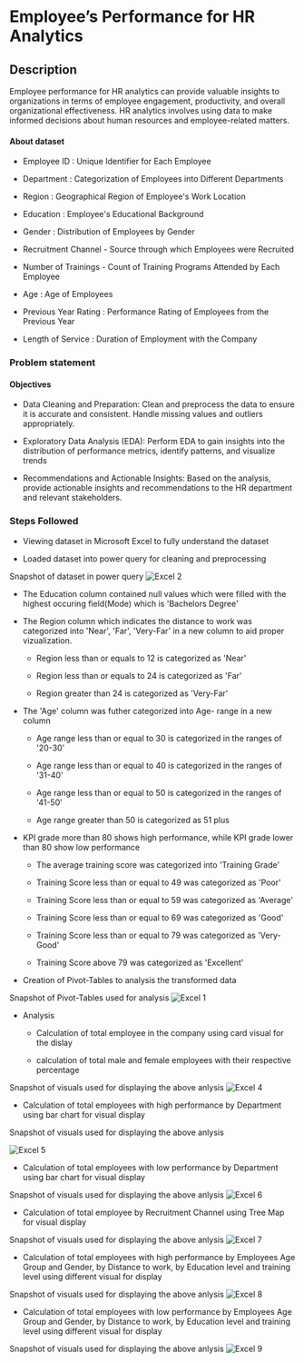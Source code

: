 # Employee’s Performance for HR Analytics


## Description
Employee performance for HR analytics can provide valuable insights to organizations in terms of employee engagement, productivity, and overall organizational effectiveness. HR analytics involves using data to make informed decisions about human resources and employee-related matters. 

  #### About dataset

  -  Employee ID : Unique Identifier for Each Employee

  - Department  : Categorization of Employees into Different Departments

  - Region : Geographical Region of Employee's Work Location

  - Education : Employee's Educational Background

  - Gender : Distribution of Employees by Gender

  - Recruitment Channel - Source through which Employees were Recruited

  - Number of Trainings - Count of Training Programs Attended by Each Employee
  
  -  Age : Age of Employees

  - Previous Year Rating : Performance Rating of Employees from the Previous Year

  - Length of Service : Duration of Employment with the Company
  
### Problem statement
 




#### Objectives 
- Data Cleaning and Preparation: Clean and preprocess the data to ensure it is accurate and consistent. Handle missing values and outliers appropriately.

- Exploratory Data Analysis (EDA): Perform EDA to gain insights into the distribution of performance metrics, identify patterns, and visualize trends

- Recommendations and Actionable Insights: Based on the analysis, provide actionable insights and recommendations to the HR department and relevant stakeholders. 

### Steps Followed

- Viewing dataset in Microsoft Excel to fully understand the dataset

- Loaded dataset into power query for cleaning and preprocessing

Snapshot of dataset in power query
![Excel 2](https://github.com/user-attachments/assets/69aba7f3-25ed-427d-80fd-665433697539)

  - The Education column contained null values which were filled with the highest occuring field(Mode) which is 'Bachelors Degree'

  - The Region column which indicates the distance to work was categorized into 'Near', 'Far', 'Very-Far' in a new column to aid proper vizualization.

      - Region less than or equals to 12 is categorized as 'Near'

      - Region less than or equals to 24 is categorized as 'Far'

      - Region greater than 24 is categorized as 'Very-Far'

  - The 'Age' column was futher categorized into Age- range in a new column
    
    - Age range less than or equal to 30 is categorized in the ranges of '20-30'

    - Age range less than or equal to 40 is categorized in the ranges of '31-40'

    - Age range less than or equal to 50 is categorized in the ranges of '41-50'

    - Age range greater than 50 is categorized as 51 plus

- KPI grade more than 80 shows high performance, while KPI grade lower than 80 show low performance


   - The average training score was categorized into 'Training Grade' 
  
    - Training Score less than or equal to 49 was categorized as 'Poor'

    - Training Score less than or equal to 59 was categorized as 'Average'

    - Training Score less than or equal to 69 was categorized as 'Good'

     - Training Score less than or equal to 79 was categorized as 'Very-Good'

     - Training Score above 79 was categorized as 'Excellent'

    
- Creation of Pivot-Tables to analysis the transformed data

Snapshot of Pivot-Tables used for analysis 
![Excel 1](https://github.com/user-attachments/assets/664cec41-8156-4ecc-bd8e-5c56baec54ff)

- Analysis

  - Calculation of total employee in the company using card visual for the dislay

  - calculation of total male and female employees with their respective percentage

Snapshot of visuals used for displaying the above anlysis 
![Excel 4](https://github.com/user-attachments/assets/45939026-1d8d-4489-83d3-2fec75c6f3f2)

 - Calculation of total employees with high performance by Department using bar chart for visual display

 Snapshot of visuals used for displaying the above anlysis 
 
 ![Excel 5](https://github.com/user-attachments/assets/910eba53-20a1-4cb1-bb56-f55dd79b12db)

 - Calculation of total employees with low performance by Department using bar chart for visual display

 Snapshot of visuals used for displaying the above anlysis 
 ![Excel 6](https://github.com/user-attachments/assets/22678968-3c66-4ff9-8f75-5355f5d20b54)

  - Calculation of total employee by Recruitment Channel using Tree Map for visual display

Snapshot of visuals used for displaying the above anlysis 
![Excel 7](https://github.com/user-attachments/assets/101b1bc4-3e9c-4288-9976-465e3944b9b3)

 - Calculation of total employees with high performance by Employees Age Group and Gender, by Distance to work, by Education level and training level using different visual for display

 Snapshot of visuals used for displaying the above anlysis 
 ![Excel 8](https://github.com/user-attachments/assets/c6d5b398-be98-49ad-8068-54383e4fbf7a)

 - Calculation of total employees with low performance by Employees Age Group and Gender, by Distance to work, by Education level and training level using different visual for display

 Snapshot of visuals used for displaying the above anlysis 
 ![Excel 9](https://github.com/user-attachments/assets/c03465d5-e269-4cc3-96ab-194736762585)
